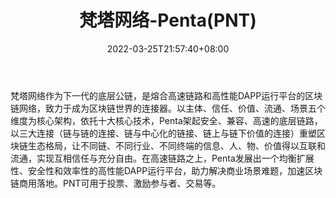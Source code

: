 ﻿---
weight: 
title: "梵塔网络-Penta(PNT)"
description: "梵塔网络作为下一代的底层公链，是熔合高速链路和高性能DAPP运行平台的区块链网络，致力于成为区块链世界的连接器"
date: 2022-03-25T21:57:40+08:00
lastmod: 2022-03-25T16:45:40+08:00
draft: false
authors: ["Metabd"]
featuredImage: "fantawangluo-pentapnt.webp"
link: ""
tags: ["数字代币","梵塔网络-Penta(PNT)"]
categories: ["navigation"]
navigation: ["数字代币"]
lightgallery: true
toc: true
pinned: false
recommend: false
recommend1: false
---
梵塔网络作为下一代的底层公链，是熔合高速链路和高性能DAPP运行平台的区块链网络，致力于成为区块链世界的连接器。以主体、信任、价值、流通、场景五个维度为核心架构，依托十大核心技术，Penta架起安全、兼容、高速的底层链路，以三大连接（链与链的连接、链与中心化的链接、链上与链下价值的连接）重塑区块链生态格局，让不同链、不同行业、不同终端的信息、人、物、价值得以互联和流通，实现互相信任与充分自由。在高速链路之上，Penta发展出一个均衡扩展性、安全性和效率性的高性能DAPP运行平台，助力解决商业场景难题，加速区块链商用落地。PNT可用于投票、激励参与者、交易等。
